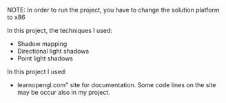 NOTE: In order to run the project, you have to change the solution platform to x86

In this project, the techniques I used:
- Shadow mapping
- Directional light shadows
- Point light shadows

In this project I used:
- learnopengl.com" site for documentation. Some code lines on the site may be occur also in my project.